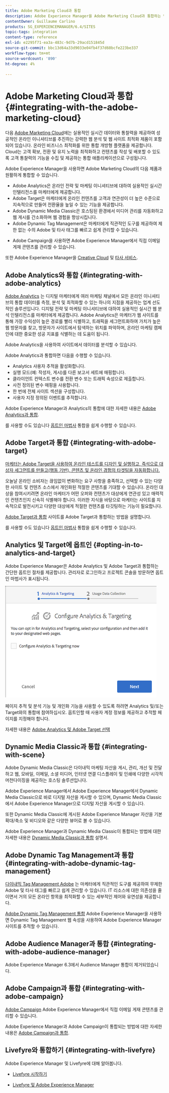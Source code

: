 ```yaml
---
title: Adobe Marketing Cloud과 통합
description: Adobe Experience Manager을 Adobe Marketing Cloud과 통합하는 방법을 알아봅니다.
contentOwner: Guillaume Carlino
products: SG_EXPERIENCEMANAGER/6.4/SITES
topic-tags: integration
content-type: reference
exl-id: e2295f71-ea3a-483c-9d7b-29acd151845d
source-git-commit: bbc13d64a33d9033e04fb4f37d60bcfe223be337
workflow-type: tm+mt
source-wordcount: '890'
ht-degree: 4%

---
```


# Adobe Marketing Cloud과 통합{#integrating-with-the-adobe-marketing-cloud}

다음 [Adobe Marketing Cloud](https://www.adobe.com/solutions/digital-marketing.html)에는 실용적인 실시간 데이터와 통찰력을 제공하여 성공적인 온라인 이니셔티브를 추진하는 강력한 웹 분석 및 웹 사이트 최적화 제품이 포함되어 있습니다. 온라인 비즈니스 최적화를 위한 통합 개방형 플랫폼을 제공합니다. Cloud는 고객 확보, 전환 및 유지 노력을 최적화하고 컨텐츠를 작성 및 배포할 수 있도록 고객 통찰력의 기능을 수집 및 제공하는 통합 애플리케이션으로 구성됩니다.

Adobe Experience Manager을 사용하면 Adobe Marketing Cloud의 다음 제품과 원활하게 통합할 수 있습니다.

* Adobe Analytics은 온라인 전략 및 마케팅 이니셔티브에 대하여 실용적인 실시간 인텔리전스를 마케터에게 제공합니다.
* Adobe Target은 마케터에게 온라인 컨텐츠를 고객과 연관성이 더 높은 수준으로 지속적으로 만들어 전환율을 높일 수 있는 기능을 제공합니다.
* Adobe Dynamic Media Classic은 호스팅된 환경에서 미디어 관리를 자동화하고 웹 게시를 간소화하며 웹 경험을 향상시킵니다.
* Adobe Dynamic Tag Management은 마케터에게 직관적인 도구를 제공하여 제한 없는 수의 Adobe 및 타사 태그를 빠르고 쉽게 관리할 수 있습니다.
<!-- Search&Promote was end of life September 1, 2022. * Adobe Search&Promote gives marketers the ability to control and optimize the search results on their sites. -->
* Adobe Campaign을 사용하면 Adobe Experience Manager에서 직접 이메일 게재 콘텐츠를 관리할 수 있습니다.

또한 Adobe Experience Manager을 [Creative Cloud](/help/assets/aem-cc-integration-best-practices.md) 및 [타사 서비스](/help/sites-administering/third-party-services.md).

## Adobe Analytics와 통합 {#integrating-with-adobe-analytics}

[Adobe Analytics](https://www.omniture.com/en/products/analytics/sitecatalyst) 는 디지털 마케터에게 여러 마케팅 채널에서 모든 온라인 이니셔티브의 통합 데이터를 측정, 분석 및 최적화할 수 있는 하나의 지점을 제공하는 업계 선도적인 솔루션입니다. 디지털 전략 및 마케팅 이니셔티브에 대하여 실용적인 실시간 웹 분석 인텔리전스를 마케터에게 제공합니다. Adobe Analytics은 마케터가 웹 사이트를 통해 가장 수익성이 높은 경로를 빨리 식별하고, 트래픽을 세그먼트화하여 가치가 높은 웹 방문자를 찾고, 방문자가 사이트에서 탐색하는 위치를 파악하며, 온라인 마케팅 캠페인에 대한 중요한 성공 지표를 식별하는 데 도움이 됩니다.

Adobe Analytics을 사용하여 사이트에서 데이터를 분석할 수 있습니다.

Adobe Analytics과 통합하면 다음을 수행할 수 있습니다.

* Analytics 사용자 추적을 활성화합니다.
* 실행 모드(예: 작성자, 게시)를 다른 보고서 세트에 매핑합니다.
* 클라이언트 컨텍스트 변수를 전환 변수 또는 트래픽 속성으로 제출합니다.
* 사전 정의된 변수 매핑을 사용합니다.
* 한 번에 전체 사이트 섹션을 구성합니다.
* 사용자 지정 정의된 이벤트를 추적합니다.

Adobe Experience Manager과 Analytics의 통합에 대한 자세한 내용은 [Adobe Analytics과 통합](/help/sites-administering/adobeanalytics.md).

를 사용할 수도 있습니다 [옵트인 마법사](/help/sites-administering/opt-in.md) 통합을 쉽게 수행할 수 있습니다.

## Adobe Target과 통합 {#integrating-with-adobe-target}

[마케터는 Adobe Target을 사용하여 온라인 테스트를 디자인 및 실행하고, 즉석으로 대상자 세그먼트를 만들고(행동 기반), 콘텐츠 및 온라인 경험의 타겟팅을 자동화합니다.](https://www.omniture.com/en/products/conversion/test-and-target)

오늘날 온라인 소비자는 끊임없이 변화하는 요구 사항을 충족하고, 선택할 수 있는 다양한 사이트 및 컨텐츠 소스에서 개인화된 적절한 콘텐츠를 기대할 수 있습니다. 온라인 대상을 참여시키려면 온라인 마케터가 어떤 오퍼와 컨텐츠가 대상에게 연관성 있고 매력적인 컨텐츠인지 신속히 식별해야 합니다. 이러한 지식을 바탕으로 마케터는 사이트를 지속적으로 발전시키고 다양한 대상에게 적절한 컨텐츠를 타깃팅하는 기능이 필요합니다.

[Adobe Target과 통합](/help/sites-administering/target.md) 사이트를 Adobe Target과 통합하는 방법을 설명합니다.

를 사용할 수도 있습니다 [옵트인 마법사](/help/sites-administering/opt-in.md) 통합을 쉽게 수행할 수 있습니다.

## Analytics 및 Target에 옵트인 {#opting-in-to-analytics-and-target}

Adobe Experience Manager은 Adobe Analytics 및 Adobe Target과 통합하는 간단한 옵트인 절차를 제공합니다. 관리자로 로그인하고 프로젝트 콘솔을 방문하면 옵트인 마법사가 표시됩니다.

![chlimage_1-107](assets/chlimage_1-107.png)

페이지 추적 및 분석 기능 및 개인화 기능을 사용할 수 있도록 하려면 Analytics 및/또는 Target와의 통합에 참여하십시오. 옵트인할 때 사용자 계정 정보를 제공하고 추적할 페이지를 지정해야 합니다.

자세한 내용은 [Adobe Analytics 및 Adobe Target 선택](/help/sites-administering/opt-in.md)

## Dynamic Media Classic과 통합 {#integrating-with-scene}

Adobe Dynamic Media Classic은 다이내믹 마케팅 자산을 게시, 관리, 개선 및 전달하고 웹, 모바일, 이메일, 소셜 미디어, 인터넷 연결 디스플레이 및 인쇄에 다양한 시각적 머천다이징을 제공하는 호스팅 솔루션입니다.

Adobe Experience Manager에서 Adobe Experience Manager에서 Dynamic Media Classic으로 바로 디지털 자산을 게시할 수 있으며, Dynamic Media Classic에서 Adobe Experience Manager으로 디지털 자산을 게시할 수 있습니다.

또한 Dynamic Media Classic에 게시된 Adobe Experience Manager 자산을 기본 확대/축소 및 비디오와 같은 다양한 뷰어로 볼 수 있습니다.

Adobe Experience Manager과 Dynamic Media Classic이 통합되는 방법에 대한 자세한 내용은 [Dynamic Media Classic과 통합](/help/sites-administering/scene7.md) 설명서.

## Adobe Dynamic Tag Management과 통합 {#integrating-with-adobe-dynamic-tag-management}

[다이내믹 Tag Management Adobe](https://www.adobe.com/solutions/digital-marketing/dynamic-tag-management.html) 는 마케터에게 직관적인 도구를 제공하여 무제한 Adobe 및 타사 태그를 빠르고 쉽게 관리할 수 있습니다. IT 리소스에 대한 의존성을 줄이면서 거의 모든 온라인 항목을 최적화할 수 있는 세부적인 제어와 유연성을 제공합니다.

[Adobe Dynamic Tag Management 통합](/help/sites-administering/dtm.md) Adobe Experience Manager을 사용하면 Dynamic Tag Management 웹 속성을 사용하여 Adobe Experience Manager 사이트를 추적할 수 있습니다.

## Adobe Audience Manager과 통합 {#integrating-with-adobe-audience-manager}

Adobe Experience Manager 6.3에서 Audience Manager 통합이 제거되었습니다.

<!-- Search&Promote was end of life September 1, 2022. ## Integrating with Search&Promote {#integrating-with-search-promote} -->

<!-- Search&Promote was end of life September 1, 2022. Adobe Search&Promote enables marketers to optimize how visitors browse, find, compare, and select relevant products and content on web and mobile sites. Businesses can easily promote priority items based on business objectives and visitor intent, as well as automate merchandising and promotions activity by way of KPI-based triggers or metrics. -->

<!-- Search&Promote was end of life September 1, 2022. Adobe Search&Promote is a reliable and scalable hosted site search application, capable of scaling to millions of pages or products, for heavily visited online businesses ranging from retail to news sites. It offers unprecedented levels of marketer control and metrics-based relevance. -->

<!-- Search&Promote was end of life September 1, 2022. For information about integrating Adobe Experience Manager and Search&Promote, see [Integrating with Adobe Search&Promote](/help/sites-administering/search-and-promote.md). -->

## Adobe Campaign과 통합 {#integrating-with-adobe-campaign}

[Adobe Campaign](https://www.adobe.com/solutions/campaign-management.html) Adobe Experience Manager에서 직접 이메일 게재 콘텐츠를 관리할 수 있습니다.

Adobe Experience Manager과 Adobe Campaign이 통합되는 방법에 대한 자세한 내용은 [Adobe Campaign과 통합](/help/sites-administering/campaignstandard.md).

## Livefyre와 통합하기 {#integrating-with-livefyre}

Adobe Experience Manager 및 Livefyre에 대해 알아봅니다.

* [Livefyre 시작하기](https://answers.livefyre.com/developers/getting-started)

* [Livefyre 및 Adobe Experience Manager](https://answers.livefyre.com/product/livefyre-for-adobe-experience-manager-aem/livefyre-for-adobe-experience-manager/)
